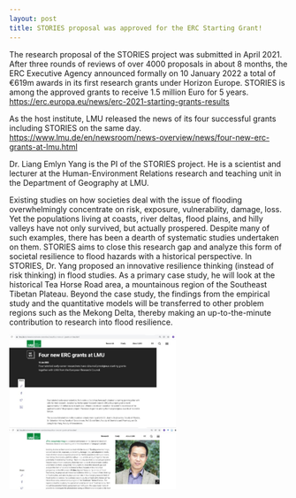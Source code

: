 ```yaml
---
layout: post
title: STORIES proposal was approved for the ERC Starting Grant!
---
```


The research proposal of the STORIES project was submitted in April 2021. After three rounds of reviews of over 4000 proposals in about 8 months, the ERC Executive Agency announced formally on 10 January 2022 a total of €619m awards in its first research grants under Horizon Europe. STORIES is among the approved grants to receive 1.5 million Euro for 5 years. https://erc.europa.eu/news/erc-2021-starting-grants-results

As the host institute, LMU released the news of its four successful grants including STORIES on the same day.
https://www.lmu.de/en/newsroom/news-overview/news/four-new-erc-grants-at-lmu.html

Dr. Liang Emlyn Yang is the PI of the STORIES project. He is a scientist and lecturer at the Human-Environment Relations research and teaching unit in the Department of Geography at LMU.

Existing studies on how societies deal with the issue of flooding overwhelmingly concentrate on risk, exposure, vulnerability, damage, loss. Yet the populations living at coasts, river deltas, flood plains, and hilly valleys have not only survived, but actually prospered. Despite many of such examples, there has been a dearth of systematic studies undertaken on them. STORIES aims to close this research gap and analyze this form of societal resilience to flood hazards with a historical perspective. In STORIES, Dr. Yang proposed an innovative resilience thinking (instead of risk thinking) in flood studies. As a primary case study, he will look at the historical Tea Horse Road area, a mountainous region of the Southeast Tibetan Plateau. Beyond the case study, the findings from the empirical study and the quantitative models will be transferred to other problem regions such as the Mekong Delta, thereby making an up-to-the-minute contribution to research into flood resilience.

<img src="/assets/images/content/01_10.jpg" style="width: 60%;">
